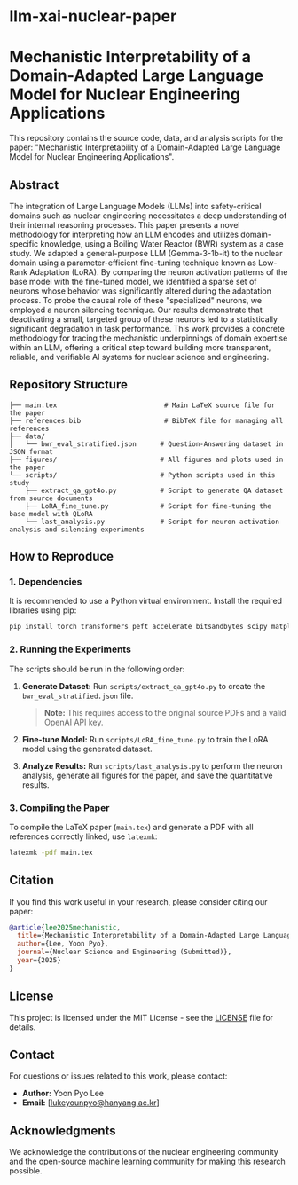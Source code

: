 # llm-xai-nuclear-paper

# Mechanistic Interpretability of a Domain-Adapted Large Language Model for Nuclear Engineering Applications

This repository contains the source code, data, and analysis scripts for the paper: "Mechanistic Interpretability of a Domain-Adapted Large Language Model for Nuclear Engineering Applications".

## Abstract

The integration of Large Language Models (LLMs) into safety-critical domains such as nuclear engineering necessitates a deep understanding of their internal reasoning processes. This paper presents a novel methodology for interpreting how an LLM encodes and utilizes domain-specific knowledge, using a Boiling Water Reactor (BWR) system as a case study. We adapted a general-purpose LLM (Gemma-3-1b-it) to the nuclear domain using a parameter-efficient fine-tuning technique known as Low-Rank Adaptation (LoRA). By comparing the neuron activation patterns of the base model with the fine-tuned model, we identified a sparse set of neurons whose behavior was significantly altered during the adaptation process. To probe the causal role of these "specialized" neurons, we employed a neuron silencing technique. Our results demonstrate that deactivating a small, targeted group of these neurons led to a statistically significant degradation in task performance. This work provides a concrete methodology for tracing the mechanistic underpinnings of domain expertise within an LLM, offering a critical step toward building more transparent, reliable, and verifiable AI systems for nuclear science and engineering.

## Repository Structure

```
├── main.tex                           # Main LaTeX source file for the paper
├── references.bib                     # BibTeX file for managing all references
├── data/
│   └── bwr_eval_stratified.json      # Question-Answering dataset in JSON format
├── figures/                          # All figures and plots used in the paper
└── scripts/                          # Python scripts used in this study
    ├── extract_qa_gpt4o.py           # Script to generate QA dataset from source documents
    ├── LoRA_fine_tune.py             # Script for fine-tuning the base model with QLoRA
    └── last_analysis.py              # Script for neuron activation analysis and silencing experiments
```

## How to Reproduce

### 1. Dependencies

It is recommended to use a Python virtual environment. Install the required libraries using pip:

```bash
pip install torch transformers peft accelerate bitsandbytes scipy matplotlib numpy openai pypdf
```

### 2. Running the Experiments

The scripts should be run in the following order:

1. **Generate Dataset:** Run `scripts/extract_qa_gpt4o.py` to create the `bwr_eval_stratified.json` file. 
   > **Note:** This requires access to the original source PDFs and a valid OpenAI API key.

2. **Fine-tune Model:** Run `scripts/LoRA_fine_tune.py` to train the LoRA model using the generated dataset.

3. **Analyze Results:** Run `scripts/last_analysis.py` to perform the neuron analysis, generate all figures for the paper, and save the quantitative results.

### 3. Compiling the Paper

To compile the LaTeX paper (`main.tex`) and generate a PDF with all references correctly linked, use `latexmk`:

```bash
latexmk -pdf main.tex
```

## Citation

If you find this work useful in your research, please consider citing our paper:

```bibtex
@article{lee2025mechanistic,
  title={Mechanistic Interpretability of a Domain-Adapted Large Language Model for Nuclear Engineering Applications},
  author={Lee, Yoon Pyo},
  journal={Nuclear Science and Engineering (Submitted)},
  year={2025}
}
```

## License

This project is licensed under the MIT License - see the [LICENSE](LICENSE) file for details.

## Contact

For questions or issues related to this work, please contact:
- **Author:** Yoon Pyo Lee
- **Email:** [lukeyounpyo@hanyang.ac.kr]

## Acknowledgments

We acknowledge the contributions of the nuclear engineering community and the open-source machine learning community for making this research possible.

